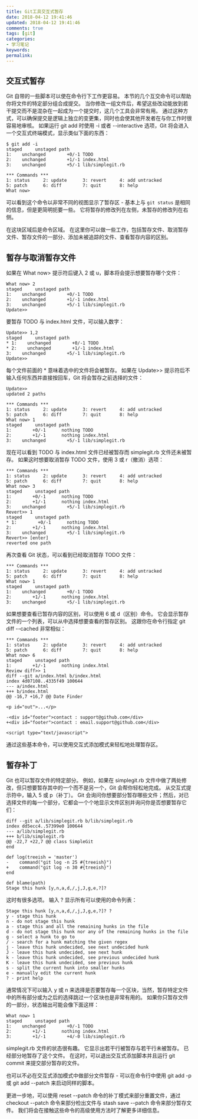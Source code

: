 ```yaml
---
title: Git工具交互式暂存
date: 2018-04-12 19:41:46
updated: 2018-04-12 19:41:46
comments: true
tags: [git]
categories:
- 学习笔记
keywords: 
permalink: 
---
```

## 交互式暂存

Git 自带的一些脚本可以使在命令行下工作更容易。 本节的几个互交命令可以帮助你将文件的特定部分组合成提交。 当你修改一组文件后，希望这些改动能放到若干提交而不是混杂在一起成为一个提交时，这几个工具会非常有用。 通过这种方式，可以确保提交是逻辑上独立的变更集，同时也会使其他开发者在与你工作时很容易地审核。 如果运行 git add 时使用 -i 或者 --interactive 选项，Git 将会进入一个交互式终端模式，显示类似下面的东西：
```git 
$ git add -i
staged     unstaged path
1:    unchanged        +0/-1 TODO
2:    unchanged        +1/-1 index.html
3:    unchanged        +5/-1 lib/simplegit.rb

*** Commands ***
1: status     2: update      3: revert     4: add untracked
5: patch      6: diff        7: quit       8: help
What now>
```
可以看到这个命令以非常不同的视图显示了暂存区 - 基本上与 `git status` 是相同的信息，但是更简明扼要一些。 它将暂存的修改列在左侧，未暂存的修改列在右侧。

在这块区域后是命令区域。 在这里你可以做一些工作，包括暂存文件、取消暂存文件、暂存文件的一部分、添加未被追踪的文件、查看暂存内容的区别。

## 暂存与取消暂存文件
如果在 What now> 提示符后键入 2 或 u，脚本将会提示想要暂存哪个文件：
```git 
What now> 2
staged     unstaged path
1:    unchanged        +0/-1 TODO
2:    unchanged        +1/-1 index.html
3:    unchanged        +5/-1 lib/simplegit.rb
Update>>
```
要暂存 TODO 与 index.html 文件，可以输入数字：
```git 
Update>> 1,2
staged     unstaged path
* 1:    unchanged        +0/-1 TODO
* 2:    unchanged        +1/-1 index.html
3:    unchanged        +5/-1 lib/simplegit.rb
Update>>
```
每个文件前面的 * 意味着选中的文件将会被暂存。 如果在 Update>> 提示符后不输入任何东西并直接按回车，Git 将会暂存之前选择的文件：
```git 
Update>>
updated 2 paths

*** Commands ***
1: status     2: update      3: revert     4: add untracked
5: patch      6: diff        7: quit       8: help
What now> 1
staged     unstaged path
1:        +0/-1      nothing TODO
2:        +1/-1      nothing index.html
3:    unchanged        +5/-1 lib/simplegit.rb
```
现在可以看到 TODO 与 index.html 文件已经被暂存而 simplegit.rb 文件还未被暂存。 如果这时想要取消暂存 TODO 文件，使用 3 或 r（撤消）选项：
```git 
*** Commands ***
1: status     2: update      3: revert     4: add untracked
5: patch      6: diff        7: quit       8: help
What now> 3
staged     unstaged path
1:        +0/-1      nothing TODO
2:        +1/-1      nothing index.html
3:    unchanged        +5/-1 lib/simplegit.rb
Revert>> 1
staged     unstaged path
* 1:        +0/-1      nothing TODO
2:        +1/-1      nothing index.html
3:    unchanged        +5/-1 lib/simplegit.rb
Revert>> [enter]
reverted one path
```
再次查看 Git 状态，可以看到已经取消暂存 TODO 文件：
```git 
*** Commands ***
1: status     2: update      3: revert     4: add untracked
5: patch      6: diff        7: quit       8: help
What now> 1
staged     unstaged path
1:    unchanged        +0/-1 TODO
2:        +1/-1      nothing index.html
3:    unchanged        +5/-1 lib/simplegit.rb
```
如果想要查看已暂存内容的区别，可以使用 6 或 d（区别）命令。 它会显示暂存文件的一个列表，可以从中选择想要查看的暂存区别。 这跟你在命令行指定 git diff --cached 非常相似：
```git 
*** Commands ***
1: status     2: update      3: revert     4: add untracked
5: patch      6: diff        7: quit       8: help
What now> 6
staged     unstaged path
1:        +1/-1      nothing index.html
Review diff>> 1
diff --git a/index.html b/index.html
index 4d07108..4335f49 100644
--- a/index.html
+++ b/index.html
@@ -16,7 +16,7 @@ Date Finder

<p id="out">...</p>

-<div id="footer">contact : support@github.com</div>
+<div id="footer">contact : email.support@github.com</div>

<script type="text/javascript">
```
通过这些基本命令，可以使用交互式添加模式来轻松地处理暂存区。

## 暂存补丁
Git 也可以暂存文件的特定部分。 例如，如果在 simplegit.rb 文件中做了两处修改，但只想要暂存其中的一个而不是另一个，Git 会帮你轻松地完成。 从交互式提示符中，输入 5 或 p（补丁）。 Git 会询问你想要部分暂存哪些文件；然后，对已选择文件的每一个部分，它都会一个个地显示文件区别并询问你是否想要暂存它们：
```git 
diff --git a/lib/simplegit.rb b/lib/simplegit.rb
index dd5ecc4..57399e0 100644
--- a/lib/simplegit.rb
+++ b/lib/simplegit.rb
@@ -22,7 +22,7 @@ class SimpleGit
end

def log(treeish = 'master')
-    command("git log -n 25 #{treeish}")
+    command("git log -n 30 #{treeish}")
end

def blame(path)
Stage this hunk [y,n,a,d,/,j,J,g,e,?]?
```
这时有很多选项。 输入 ? 显示所有可以使用的命令列表：
```git 
Stage this hunk [y,n,a,d,/,j,J,g,e,?]? ?
y - stage this hunk
n - do not stage this hunk
a - stage this and all the remaining hunks in the file
d - do not stage this hunk nor any of the remaining hunks in the file
g - select a hunk to go to
/ - search for a hunk matching the given regex
j - leave this hunk undecided, see next undecided hunk
J - leave this hunk undecided, see next hunk
k - leave this hunk undecided, see previous undecided hunk
K - leave this hunk undecided, see previous hunk
s - split the current hunk into smaller hunks
e - manually edit the current hunk
? - print help
```
通常情况下可以输入 y 或 n 来选择是否要暂存每一个区块，当然，暂存特定文件中的所有部分或为之后的选择跳过一个区块也是非常有用的。 如果你只暂存文件的一部分，状态输出可能会像下面这样：
```git 
What now> 1
staged     unstaged path
1:    unchanged        +0/-1 TODO
2:        +1/-1      nothing index.html
3:        +1/-1        +4/-0 lib/simplegit.rb
```
simplegit.rb 文件的状态很有趣。 它显示出若干行被暂存与若干行未被暂存。 已经部分地暂存了这个文件。 在这时，可以退出交互式添加脚本并且运行 git commit 来提交部分暂存的文件。

也可以不必在交互式添加模式中做部分文件暂存 - 可以在命令行中使用 git add -p 或 git add --patch 来启动同样的脚本。

更进一步地，可以使用 reset --patch 命令的补丁模式来部分重置文件，通过 checkout --patch 命令来部分检出文件与 stash save --patch 命令来部分暂存文件。 我们将会在接触这些命令的高级使用方法时了解更多详细信息。
